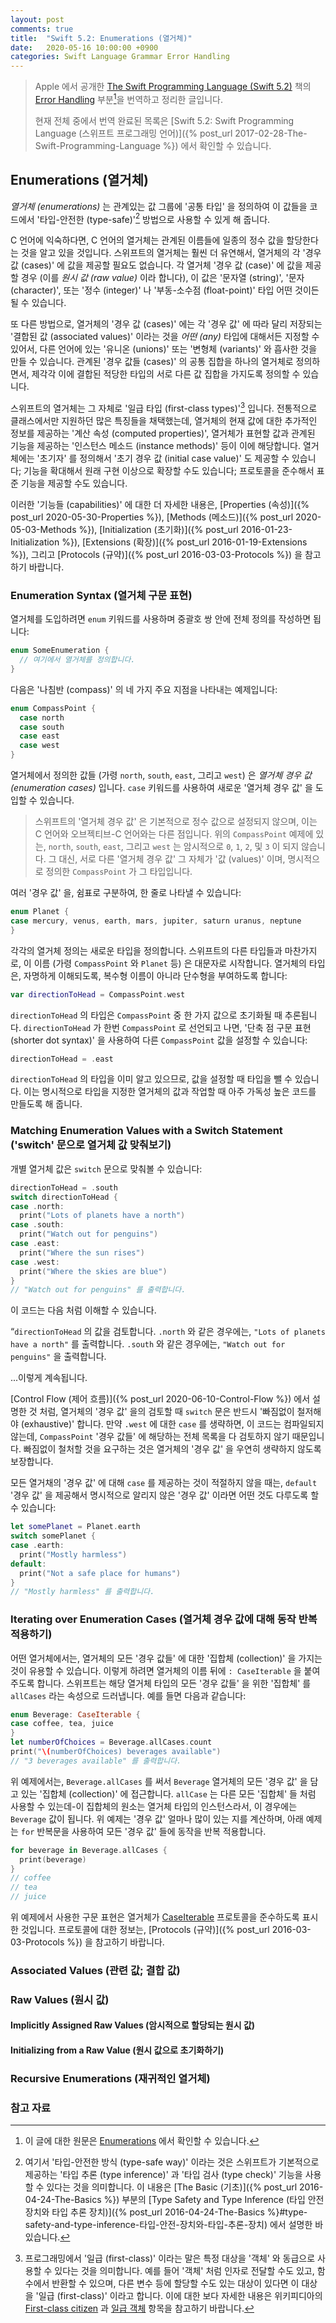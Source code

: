 ```yaml
---
layout: post
comments: true
title:  "Swift 5.2: Enumerations (열거체)"
date:   2020-05-16 10:00:00 +0900
categories: Swift Language Grammar Error Handling
---
```


> Apple 에서 공개한 [The Swift Programming Language (Swift 5.2)](https://docs.swift.org/swift-book/) 책의 [Error Handling](https://docs.swift.org/swift-book/LanguageGuide/Enumerations.html) 부분[^Enumerations]을 번역하고 정리한 글입니다.
>
> 현재 전체 중에서 번역 완료된 목록은 [Swift 5.2: Swift Programming Language (스위프트 프로그래밍 언어)]({% post_url 2017-02-28-The-Swift-Programming-Language %}) 에서 확인할 수 있습니다.

## Enumerations (열거체)

_열거체 (enumerations)_ 는 관계있는 값 그룹에 '공통 타입' 을 정의하여 이 값들을 코드에서 '타입-안전한 (type-safe)'[^type-safe] 방법으로 사용할 수 있게 해 줍니다.

C 언어에 익숙하다면, C 언어의 열거체는 관계된 이름들에 일종의 정수 값을 할당한다는 것을 알고 있을 것입니다. 스위프트의 열거체는 훨씬 더 유연해서, 열거체의 각 '경우 값 (cases)' 에 값을 제공할 필요도 없습니다. 각 열거체 '경우 값 (case)' 에 값을 제공할 경우 (이를 _원시 값 (raw value)_ 이라 합니다), 이 값은 '문자열 (string)', '문자 (character)', 또는 '정수 (integer)' 나 '부동-소수점 (float-point)' 타입 어떤 것이든 될 수 있습니다.

또 다른 방법으로, 열거체의 '경우 값 (cases)' 에는 각 '경우 값' 에 따라 달리 저장되는 '결합된 값 (associated values)' 이라는 것을 _어떤 (any)_ 타입에 대해서든 지정할 수 있어서, 다른 언어에 있는 '유니온 (unions)' 또는 '변형체 (variants)' 와 흡사한 것을 만들 수 있습니다. 관계된 '경우 값들 (cases)' 의 공통 집합을 하나의 열거체로 정의하면서, 제각각 이에 결합된 적당한 타입의 서로 다른 값 집합을 가지도록 정의할 수 있습니다.

스위프트의 열거체는 그 자체로 '일급 타입 (first-class types)'[^first-class] 입니다. 전통적으로 클래스에서만 지원하던 많은 특징들을 채택했는데, 열거체의 현재 값에 대한 추가적인 정보를 제공하는 '계산 속성 (computed properties)', 열거체가 표현할 값과 관계된 기능을 제공하는 '인스턴스 메소드 (instance methods)' 등이 이에 해당합니다. 열거체에는 '초기자' 를 정의해서 '초기 경우 값 (initial case value)' 도 제공할 수 있습니다; 기능을 확대해서 원래 구현 이상으로 확장할 수도 있습니다; 프로토콜을 준수해서 표준 기능을 제공할 수도 있습니다.

이러한 '기능들 (capabilities)' 에 대한 더 자세한 내용은, [Properties (속성)]({% post_url 2020-05-30-Properties %}), [Methods (메소드)]({% post_url 2020-05-03-Methods %}), [Initialization (초기화)]({% post_url 2016-01-23-Initialization %}), [Extensions (확장)]({% post_url 2016-01-19-Extensions %}), 그리고 [Protocols (규약)]({% post_url 2016-03-03-Protocols %}) 을 참고하기 바랍니다.

### Enumeration Syntax (열거체 구문 표현)

열거체를 도입하려면 `enum` 키워드를 사용하며 중괄호 쌍 안에 전체 정의를 작성하면 됩니다:

```swift
enum SomeEnumeration {
  // 여기에서 열거체를 정의합니다.
}
```

다음은 '나침반 (compass)' 의 네 가지 주요 지점을 나타내는 예제입니다:

```swift
enum CompassPoint {
  case north
  case south
  case east
  case west
}
```

열거체에서 정의한 값들 (가령 `north`, `south`, `east`, 그리고 `west`) 은 _열거체 경우 값 (enumeration cases)_ 입니다. `case` 키워드를 사용하여 새로운 '열거체 경우 값' 을 도입할 수 있습니다.

> 스위프트의 '열거체 경우 값' 은 기본적으로 정수 값으로 설정되지 않으며, 이는 C 언어와 오브젝티브-C 언어와는 다른 점입니다. 위의 `CompassPoint` 예제에 있는, `north`, `south`, `east`, 그리고 `west` 는 암시적으로 `0`, `1`, `2`, 및 `3` 이 되지 않습니다. 그 대신, 서로 다른 '열거체 경우 값' 그 자체가 '값 (values)' 이며, 명시적으로 정의한 `CompassPoint` 가 그 타입입니다.

여러 '경우 값' 을, 쉼표로 구분하여, 한 줄로 나타낼 수 있습니다:

```swift
enum Planet {
case mercury, venus, earth, mars, jupiter, saturn uranus, neptune
}
```

각각의 열거체 정의는 새로운 타입을 정의합니다. 스위프트의 다른 타입들과 마찬가지로, 이 이름 (가령 `CompassPoint` 와 `Planet` 등) 은 대문자로 시작합니다. 열거체의 타입은, 자명하게 이해되도록, 복수형 이름이 아니라 단수형을 부여하도록 합니다:

```swift
var directionToHead = CompassPoint.west
```

`directionToHead` 의 타입은 `CompassPoint` 중 한 가지 값으로 초기화될 때 추론됩니다. `directionToHead` 가 한번 `CompassPoint` 로 선언되고 나면, '단축 점 구문 표현 (shorter dot syntax)' 을 사용하여 다른 `CompassPoint` 값을 설정할 수 있습니다:

```swift
directionToHead = .east
```

`directionToHead` 의 타입을 이미 알고 있으므로, 값을 설정할 때 타입을 뺄 수 있습니다. 이는 명시적으로 타입을 지정한 열거체의 값과 작업할 때 아주 가독성 높은 코드를 만들도록 해 줍니다.

### Matching Enumeration Values with a Switch Statement ('switch' 문으로 열거체 값 맞춰보기)

개별 열거체 값은 `switch` 문으로 맞춰볼 수 있습니다:

```swift
directionToHead = .south
switch directionToHead {
case .north:
  print("Lots of planets have a north")
case .south:
  print("Watch out for penguins")
case .east:
  print("Where the sun rises")
case .west:
  print("Where the skies are blue")
}
// "Watch out for penguins" 를 출력합니다.
```

이 코드는 다음 처럼 이해할 수 있습니다.

“`directionToHead` 의 값을 검토합니다. `.north` 와 같은 경우에는, `"Lots of planets have a north"` 를 출력합니다. `.south` 와 같은 경우에는, `"Watch out for penguins"` 을 출력합니다.

...이렇게 계속됩니다.

[Control Flow (제어 흐름)]({% post_url 2020-06-10-Control-Flow %}) 에서 설명한 것 처럼, 열거체의 '경우 값' 을의 검토할 때 `switch` 문은 반드시 '빠짐없이 철저해야 (exhaustive)' 합니다. 만약 `.west` 에 대한 `case` 를 생략하면, 이 코드는 컴파일되지 않는데, `CompassPoint` '경우 값들' 에 해당하는 전체 목록을 다 검토하지 않기 때문입니다. 빠짐없이 철처할 것을 요구하는 것은 열거체의 '경우 값' 을 우연히 생략하지 않도록 보장합니다.

모든 열거채의 '경우 값' 에 대해 `case` 를 제공하는 것이 적절하지 않을 때는, `default` '경우 값' 을 제공해서 명시적으로 알리지 않은 '경우 값' 이라면 어떤 것도 다루도록 할 수 있습니다:

```swift
let somePlanet = Planet.earth
switch somePlanet {
case .earth:
  print("Mostly harmless")
default:
  print("Not a safe place for humans")
}
// "Mostly harmless" 를 출력합니다.
```

### Iterating over Enumeration Cases (열거체 경우 값에 대해 동작 반복 적용하기)

어떤 열거체에서는, 열거체의 모든 '경우 값들' 에 대한 '집합체 (collection)' 을 가지는 것이 유용할 수 있습니다. 이렇게 하려면 열거체의 이름 뒤에 `: CaseIterable` 을 붙여주도록 합니다. 스위프트는 해당 열거체 타입의 모든 '경우 값들' 을 위한 '집합체' 를 `allCases` 라는 속성으로 드러냅니다. 예를 들면 다음과 같습니다:

```swift
enum Beverage: CaseIterable {
case coffee, tea, juice
}
let numberOfChoices = Beverage.allCases.count
print("\(numberOfChoices) beverages available")
// "3 beverages available" 를 출력합니다.
```

위 예제에서는, `Beverage.allCases` 를 써서 `Beverage` 열거체의 모든 '경우 값' 을 담고 있는 '집합체 (collection)' 에 접근합니다. `allCase` 는 다른 모든 '집합체' 들 처럼 사용할 수 있는데-이 집합체의 원소는 열거체 타입의 인스턴스라서, 이 경우에는 `Beverage` 값이 됩니다. 위 예제는 '경우 값' 얼마나 많이 있는 지를 계산하며, 아래 예제는 `for` 반복문을 사용하여 모든 '경우 값' 들에 동작을 반복 적용합니다.

```swift
for beverage in Beverage.allCases {
  print(beverage)
}
// coffee
// tea
// juice
```

위 예제에서 사용한 구문 표현은 열거체가 [CaseIterable](https://developer.apple.com/documentation/swift/caseiterable) 프로토콜을 준수하도록 표시한 것입니다. 프로토콜에 대한 정보는, [Protocols (규약)]({% post_url 2016-03-03-Protocols %}) 을 참고하기 바랍니다.

### Associated Values (관련 값; 결합 값)

### Raw Values (원시 값)

#### Implicitly Assigned Raw Values (암시적으로 할당되는 원시 값)

#### Initializing from a Raw Value (원시 값으로 초기화하기)

### Recursive Enumerations (재귀적인 열거체)

### 참고 자료

[^Enumerations]: 이 글에 대한 원문은 [Enumerations](https://docs.swift.org/swift-book/LanguageGuide/Enumerations.html) 에서 확인할 수 있습니다.

[^type-safe]: 여기서 '타입-안전한 방식 (type-safe way)' 이라는 것은 스위프트가 기본적으로 제공하는 '타입 추론 (type inference)' 과 '타입 검사 (type check)' 기능을 사용할 수 있다는 것을 의미합니다. 이 내용은 [The Basic (기초)]({% post_url 2016-04-24-The-Basics %}) 부분의 [Type Safety and Type Inference (타입 안전 장치와 타입 추론 장치)]({% post_url 2016-04-24-The-Basics %}#type-safety-and-type-inference-타입-안전-장치와-타입-추론-장치) 에서 설명한 바 있습니다.

[^first-class]: 프로그래밍에서 '일급 (first-class)' 이라는 말은 특정 대상을 '객체' 와 동급으로 사용할 수 있다는 것을 의미합니다. 예를 들어 '객체' 처럼 인자로 전달할 수도 있고, 함수에서 반환할 수 있으며, 다른 변수 등에 할당할 수도 있는 대상이 있다면 이 대상을 '일급 (first-class)' 이라고 합니다. 이에 대한 보다 자세한 내용은 위키피디아의 [First-class citizen](https://en.wikipedia.org/wiki/First-class_citizen) 과 [일급 객체](https://ko.wikipedia.org/wiki/일급_객체) 항목을 참고하기 바랍니다.
